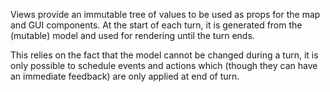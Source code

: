 Views provide an immutable tree of values to be used as props for the map
and GUI components. At the start of each turn, it is generated from the 
(mutable) model and used for rendering until the turn ends. 

This relies on the fact that the model cannot be changed during a turn, 
it is only possible to schedule events and actions which (though they 
can have an immediate feedback) are only applied at end of turn.